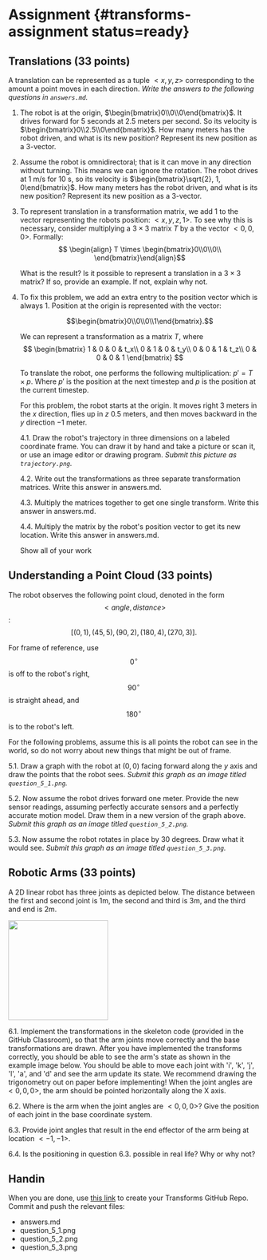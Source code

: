 # Assignment {#transforms-assignment status=ready}

## Translations (33 points)

A translation can be represented as a tuple $<x, y, z>$ corresponding to the
amount a point moves in each direction. *Write the answers to the following
questions in `answers.md`.*

1. The robot is at the origin,
   $\begin{bmatrix}0\\0\\0\end{bmatrix}$. It drives forward for 5
   seconds at 2.5 meters per second. So its velocity is
   $\begin{bmatrix}0\\2.5\\0\end{bmatrix}$. How many meters has the
   robot driven, and what is its new position? Represent its new position
   as a 3-vector.

2. Assume the robot is omnidirectoral; that is it can move in any
   direction without turning.  This means we can ignore the rotation.
   The robot drives at 1 m/s for 10 s, so its velocity is
   $\begin{bmatrix}\sqrt{2}, 1, 0\end{bmatrix}$. How many meters has
   the robot driven, and what is its new position? Represent its new
   position as a 3-vector.

3. To represent translation in a transformation matrix, we add $1$ to
   the vector representing the robots position: $<x, y, z, 1>$. To see
   why this is necessary, consider multiplying a $3\times3$ matrix $T$
   by a the vector $<0, 0, 0>$. Formally: $$ \begin{align} T \times
   \begin{bmatrix}0\\0\\0\\ \end{bmatrix}\end{align}$$

   What is the result? Is it possible to represent a translation in a
   $3\times3$ matrix? If so, provide an example. If not, explain why
   not.

4. To fix this problem, we add an extra entry to the position vector which is
   always $1$. Position at the origin is represented with the vector:

   $$\begin{bmatrix}0\\0\\0\\1\end{bmatrix}.$$

   We can represent a transformation as a matrix $T$, where
   $$
   \begin{bmatrix}
   1 & 0 & 0 & t_x\\
   0 & 1 & 0 & t_y\\
   0 & 0 & 1 & t_z\\
   0 & 0 & 0 & 1
   \end{bmatrix}
   $$

   To translate the robot, one performs the following multiplication: $p'
   = T \times p$. Where $p'$ is the position at the next timestep and $p$ is
   the position at the current timestep.

   For this problem, the robot starts at the origin. It moves right $3$ meters
   in the $x$ direction, flies up in $z$ $0.5$ meters, and then moves backward
   in the $y$ direction $-1$ meter.

   4.1. Draw the robot's trajectory in three dimensions on a labeled
   coordinate frame.  You can draw it by hand and take a picture or
   scan it, or use an image editor or drawing program.  *Submit this
   picture as `trajectory.png`.*

   4.2. Write out the transformations as three separate transformation
   matrices.  Write this answer in answers.md.

   4.3. Multiply the matrices together to get one single
   transform. Write this answer in answers.md.

   4.4. Multiply the matrix by the robot's position vector to get its
   new location. Write this answer in answers.md.

   Show all of your work

## Understanding a Point Cloud (33 points)

The robot observes the following point cloud, denoted in the form $$<angle,
distance>$$:
$$
[(0, 1), (45, 5), (90, 2), (180, 4), (270, 3)].
$$

For frame of reference, use $$0^{\circ}$$ is off to the robot's
right, $$90^{\circ}$$ is straight ahead, and $$180^{\circ}$$ is to the robot's
left.

For the following problems, assume this is all points the robot can see in the
world, so do not worry about new things that might be out of frame.

5.1. Draw a graph with the robot at $(0, 0)$ facing forward along the $y$ axis
     and draw the points that the robot sees. *Submit this graph as an image
     titled `question_5_1.png`.*

5.2. Now assume the robot drives forward one meter. Provide the new sensor
     readings, assuming perfectly accurate sensors and a perfectly accurate
     motion model. Draw them in a new version of the graph above. *Submit this
     graph as an image titled `question_5_2.png`.*

5.3. Now assume the robot rotates in place by 30 degrees. Draw what it would
     see. *Submit this graph as an image titled `question_5_3.png`.*

## Robotic Arms (33 points)

A 2D linear robot has three joints as depicted below. The distance between the
first and second joint is 1m, the second and third is 3m, and the third and end
is 2m.

<img src="arm_mpl.png" width="200"/>

6.1. Implement the transformations in the skeleton code (provided in the GitHub Classroom), so that the
   arm joints move correctly and the base transformations are drawn. After you
   have implemented the transforms correctly, you should be able to see the
   arm's state as shown in the example image below. You should be able to move
   each joint with 'i', 'k', 'j', 'l', 'a', and 'd' and see the arm update its
   state. We recommend drawing the trigonometry out on paper before
   implementing! When the joint angles are $<0, 0, 0>$, the arm should be
   pointed horizontally along the X axis.

6.2. Where is the arm when the joint angles are $<0, 0, 0>$? Give the position of
   each joint in the base coordinate system.

6.3. Provide joint angles that result in the end effector of the arm being at
   location $<-1, -1>$.

6.4. Is the positioning in question 6.3. possible in real life? Why or why not?

## Handin

When you are done, use [this link](https://classroom.github.com/a/yuBI1j7n) to create your Transforms GitHub Repo.
Commit and push the relevant files:

- answers.md
- question_5_1.png
- question_5_2.png
- question_5_3.png
